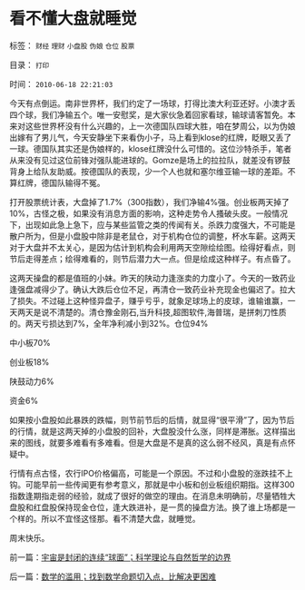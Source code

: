 # 看不懂大盘就睡觉

标签： `财经` `理财` `小盘股` `伪娘` `仓位` `股票` 

目录： `打印`

时间： `2010-06-18 22:21:03`

今天有点倒运。南非世界杯，我们约定了一场球，打得比澳大利亚还好。小澳才丢四个球，我们净输五个。唯一安慰奖，是大家伙急着回家看球，输球请客暂免。本来对这些世界杯没有什么兴趣的，上一次德国队四球大胜，咱在梦周公，以为伪娘出嫁有了男儿气，今天安静坐下来看伪小子，马上看到klose的红牌，眨眼又丢了一球。德国队其实还是伪娘样的，klose红牌没什么可惜的。这位沙特杀手，笔者从来没有见过这位前锋对强队能进球的。Gomze是场上的拉拉队，就差没有锣鼓背身上给队友助威。按德国队的表现，少一个人也就和塞尔维亚输一球的差距。不算红牌，德国队输得不冤。

打开股票统计表，大盘掉了1.7%（300指数），我们净输4%强。创业板两天掉了10%，古怪之极，如果没有消息方面的影响，这种走势令人搔破头皮。一般情况下，出现如此急上急下，应与某些监管之类的传闻有关。杀跌力度强大，不可能是散户所为，但是小盘股中除非是老鼠仓，对于机构仓位的调整，杯水车薪。这两天对于大盘并不太关心，是因为估计到机构会利用两天空隙绘绘图。绘得好看点，则节后走得差点；绘得难看的，则节后潜力大一点。但是绘成这种样子。有点昏了。

这两天操盘的都是值班的小妹。昨天的陕动力逢涨卖的力度小了。今天的一致药业逢强盘减得少了。确认大跌后仓位不足，再清仓一致药业补充现金也偏迟了。拉大了损失。不过碰上这种怪异盘子，赚乎亏乎，就象足球场上的皮球，谁输谁赢，一天两天是说不清楚的。清仓豫金刚石,当升科技,超图软件,海普瑞，是拼刺刀性质的。两天亏损达到7%，全年净利减小到32%。仓位94%

中小板70%

创业板18%

陕鼓动力6%

资金6%

如果按小盘股如此暴跌的跌幅，则节前节后的后情，就显得“很平滑”了，因为节后的行情，就是这两天掉的小盘股的回补，大盘股没什么涨，同样是滞胀。这样描出来的图线，就要多难看有多难看。但是大盘是不是真的这么弱不经风，真是有点怀疑中。

行情有点古怪，农行IPO价格偏高，可能是一个原因。不过和小盘股的涨跌挂不上钩。可能早前一些传闻更有参考意义，那就是中小板和创业板组织期指。这样300指数逢期指走弱的经验，就成了很好的做空的理由。在消息未明确前，尽量牺牲大盘股和红盘股保持现金仓位，逢大跌进补，是一贯的操盘方法。换了谁上场都是一个样的。所以不宜怪这怪那。看不清楚大盘，就睡觉。

周末快乐。



前一篇：[宇宙是封闭的连续“球面”；科学理论与自然哲学的边界](../../../2010/6/17/宇宙是封闭的连续“球面”；科学理论与自然哲学的边界.md)

后一篇：[数学的滥用；找到数学命题切入点，比解决更困难](../../../2010/6/18/数学的滥用；找到数学命题切入点，比解决更困难.md)
